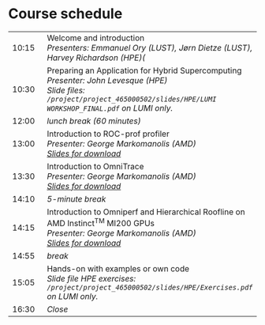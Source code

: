 # Course schedule


<table style="text-align: left;">
<tbody>
    <tr>
        <td>10:15&nbsp;&nbsp;</td>
        <td>Welcome and introduction<br>
        <em>Presenters: Emmanuel Ory (LUST), Jørn Dietze (LUST), Harvey Richardson (HPE)(</em>
        <!-- <br><em>Recording: <code>/project/project_465000502/recordings/00_Introduction.mp4</code> on LUMI only.</em>
        -->
        </td>
    </tr>
    <tr>
        <td>10:30</td>
        <td>Preparing an Application for Hybrid Supercomputing<br/>
        <em>Presenter: John Levesque (HPE)</em>
        <br/><em>Slide files: <code>/project/project_465000502/slides/HPE/LUMI WORKSHOP_FINAL.pdf</code> on LUMI only.</em>
        <!--<br/><em>Recording: <code>/project/project_465000502/recordings/01_Cray_EX_Architecture.mp4</code> on LUMI only.</em>
        -->
        </td>
    </tr>
    <tr>
        <td>12:00</td>
        <td><em>lunch break (60 minutes)</em>
        </td>
    </tr>
    <tr>
        <td>13:00</td>
        <td>Introduction to ROC-prof profiler<br/>
        <em>Presenter: George Markomanolis (AMD)</em>
        <br/><em><a href="../files/02_intro_rocprof.pdf">Slides for download</a></em>
        <!--<br/><em>Recording: <code>/project/project_465000502/recordings/14_Introduction_AMD_ROCm.mp4</code> on LUMI only.</em>
        -->
        </td>
    </tr>
    <tr>
        <td>13:30</td>
        <td>Introduction to OmniTrace<br/>
        <em>Presenter: George Markomanolis (AMD)</em>
        <br/><em><a href="../files/03_intro_omnitrace.pdf">Slides for download</a></em>
        <!--<br/><em>Recording: <code>/project/project_465000502/recordings/14_Introduction_AMD_ROCm.mp4</code> on LUMI only.</em>
        -->
        </td>
    </tr>
    <tr>
        <td>14:10</td>
        <td><em>5-minute break</em>
        </td>
    </tr>
    <tr>
        <td>14:15</td>
        <td>Introduction to Omniperf and Hierarchical Roofline on AMD Instinct<sup>TM</sup> MI200 GPUs<br/>
        <em>Presenter: George Markomanolis (AMD)</em>
        <br><em><a href="../files/04_intro_omniperf_roofline.pdf">Slides for download</a></em>
        <!--<br><em>Recording: <code>/project/project_465000502/recordings/14_Introduction_AMD_ROCm.mp4</code> on LUMI only.</em>
        -->
        </td>
    </tr>
    <tr>
        <td>14:55</td>
        <td><em>break</em>
        </td>
    </tr>
    <tr>
        <td>15:05</td>
        <td>Hands-on with examples or own code
        <br/><em>Slide file HPE exercises: <code>/project/project_465000502/slides/HPE/Exercises.pdf</code> on LUMI only.</em>
        </td>
    </tr> 
    <tr>
        <td>16:30</td>
        <td><em>Close</em>
        </td>
    </tr>
</tbody>
</table>
